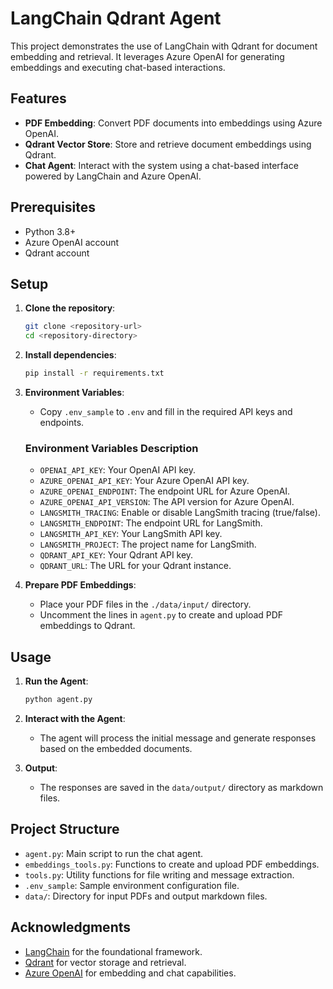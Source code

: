 # LangChain Qdrant Agent

This project demonstrates the use of LangChain with Qdrant for document embedding and retrieval. It leverages Azure OpenAI for generating embeddings and executing chat-based interactions.

## Features

- **PDF Embedding**: Convert PDF documents into embeddings using Azure OpenAI.
- **Qdrant Vector Store**: Store and retrieve document embeddings using Qdrant.
- **Chat Agent**: Interact with the system using a chat-based interface powered by LangChain and Azure OpenAI.

## Prerequisites

- Python 3.8+
- Azure OpenAI account
- Qdrant account

## Setup

1. **Clone the repository**:
   ```bash
   git clone <repository-url>
   cd <repository-directory>
   ```

2. **Install dependencies**:
   ```bash
   pip install -r requirements.txt
   ```

3. **Environment Variables**:
   - Copy `.env_sample` to `.env` and fill in the required API keys and endpoints.

   ### Environment Variables Description

   - `OPENAI_API_KEY`: Your OpenAI API key.
   - `AZURE_OPENAI_API_KEY`: Your Azure OpenAI API key.
   - `AZURE_OPENAI_ENDPOINT`: The endpoint URL for Azure OpenAI.
   - `AZURE_OPENAI_API_VERSION`: The API version for Azure OpenAI.
   - `LANGSMITH_TRACING`: Enable or disable LangSmith tracing (true/false).
   - `LANGSMITH_ENDPOINT`: The endpoint URL for LangSmith.
   - `LANGSMITH_API_KEY`: Your LangSmith API key.
   - `LANGSMITH_PROJECT`: The project name for LangSmith.
   - `QDRANT_API_KEY`: Your Qdrant API key.
   - `QDRANT_URL`: The URL for your Qdrant instance.

4. **Prepare PDF Embeddings**:
   - Place your PDF files in the `./data/input/` directory.
   - Uncomment the lines in `agent.py` to create and upload PDF embeddings to Qdrant.

## Usage

1. **Run the Agent**:
   ```bash
   python agent.py
   ```

2. **Interact with the Agent**:
   - The agent will process the initial message and generate responses based on the embedded documents.

3. **Output**:
   - The responses are saved in the `data/output/` directory as markdown files.

## Project Structure

- `agent.py`: Main script to run the chat agent.
- `embeddings_tools.py`: Functions to create and upload PDF embeddings.
- `tools.py`: Utility functions for file writing and message extraction.
- `.env_sample`: Sample environment configuration file.
- `data/`: Directory for input PDFs and output markdown files.

## Acknowledgments

- [LangChain](https://github.com/langchain-ai/langchain) for the foundational framework.
- [Qdrant](https://qdrant.tech/) for vector storage and retrieval.
- [Azure OpenAI](https://azure.microsoft.com/en-us/services/cognitive-services/openai-service/) for embedding and chat capabilities.